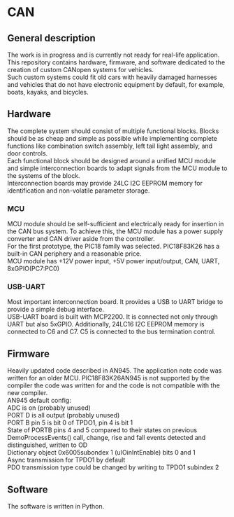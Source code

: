 # CAN
## General description
The work is in progress and is currently not ready for real-life application.  
This repository contains hardware, firmware, and software dedicated to the creation of custom CANopen systems for vehicles.  
Such custom systems could fit old cars with heavily damaged harnesses and vehicles that do not have electronic equipment by default, for example, boats, kayaks, and bicycles.
## Hardware
The complete system should consist of multiple functional blocks. Blocks should be as cheap and simple as possible while implementing complete functions like combination switch assembly, left tail light assembly, and door controls.  
Each functional block should be designed around a unified MCU module and simple interconnection boards to adapt signals from the MCU module to the systems of the block.  
Interconnection boards may provide 24LC I2C EEPROM memory for identification and non-volatile parameter storage.  
### MCU
MCU module should be self-sufficient and electrically ready for insertion in the CAN bus system. To achieve this, the MCU module has a power supply converter and CAN driver aside from the controller.  
For the first prototype, the PIC18 family was selected. PIC18F83K26 has a built-in CAN periphery and a reasonable price.  
MCU module has +12V power input, +5V power input/output, CAN, UART, 8xGPIO(PC7:PC0)  
### USB-UART
Most important interconnection board. It provides a USB to UART bridge to provide a simple debug interface.  
USB-UART board is built with MCP2200. It is connected not only through UART but also 5xGPIO. Additionally, 24LC16 I2C EEPROM memory is connected to C6 and C7. C5 is connected to the bus termination control.  
## Firmware
Heavily updated code described in AN945. The application note code was written for an older MCU. PIC18F83K26AN945 is not supported by the compiler the code was written for and the code is not compatible with the new compiler.  
AN945 default config:  
ADC is on (probably unused)  
PORT D is all output (probably unused)  
PORT B pin 5 is bit 0 of TPDO1, pin 4 is bit 1  
State of PORTB pins 4 and 5 compared to their states on previous DemoProcessEvents() call, change, rise and fall events detected and distinguished, written to OD  
Dictionary object 0x6005subondex 1 (uIOinIntEnable) bits 0 and 1  
Async transmission for TPDO1 by default  
PDO transmission type could be changed by writing to TPDO1 subindex 2  
## Software
The software is written in Python.  
